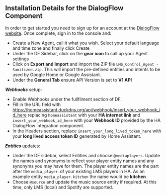 ## Installation Details for the DialogFlow Component
In order to get started you need to sign up for an account at the [DialogFlow website](https://dialogflow.com).  Once complete, sign in to the console and:
- Create a New Agent, call it what you wish. Select your default language and time zone and finally click Create
- Under the DF Sidebar, click on the **gear icon** to call up your Agent settings
- Click on **Export and Import** and import the ZIP file `LMS_Control_Agent - Sanitized.zip`.  This will import the pre-defined entities and intents to be used by Google Home or Google Assistant.
- Under the **General Tab** ensure API Version is set to **V1 API**

**_Webhooks_** setup:

- Enable Webhooks under the fullfilment section of DF.
- Fill in the URL field with https://homeassistant.duckdns.org/api/webhook/insert_your_webhook_id_here replacing `homeassistant` with your **HA internet link** and `insert_your_webhook_id_here` with your **Webhook ID** provided by the HA DialogFlow integration component.
- In the Headers section, replace `insert_your_long_lived_token_here` with your **long lived access token ID** generated by Home Assistant.

**_Entities_** updates:

- Under the DF sidebar, select Entities and choose `@mediaplayers`.  Update the names and synonyms to reflect your player entity names and any synonyms you may have for them.  The player entity names are the part after the `media_player.`of your existing LMS players in HA.  As an example entity `media_player.kitchen` the name would be **kitchen**
- Choose `@source` and update the music source entity if required.  At this time, only LMS (local) and Spotify are supported.  
